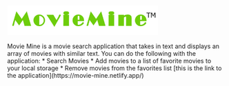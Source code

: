 <p lign='center'>
<img src="src\logo.png" width='350' alt='accessibility text'></p>
Movie Mine is a movie search application that takes in text and displays an array of movies with similar text.
You can do the following with the application:
* Search Movies
* Add movies to a list of favorite movies to your local storage
* Remove movies from the favorites list
[this is the link to the application](https://movie-mine.netlify.app/)
